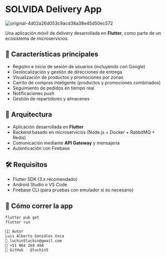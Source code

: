 
# SOLVIDA Delivery App
![original-4d02a26d053c9acd38a38e45d50ec572](https://github.com/user-attachments/assets/0164566c-ab44-4359-9fd1-752b57cc3e0a)


Una aplicación móvil de delivery desarrollada en **Flutter**, como parte de un ecosistema de microservicios.

## 📱 Características principales

- Registro e inicio de sesión de usuarios (incluyendo con Google)
- Geolocalización y gestión de direcciones de entrega
- Visualización de productos y promociones por zonas
- Carrito de compras inteligente (productos y promociones combinados)
- Seguimiento de pedidos en tiempo real
- Notificaciones push
- Gestión de repartidores y almacenes

## 🧱 Arquitectura

- Aplicación desarrollada en **Flutter**
- Backend basado en microservicios (Node.js + Docker + RabbitMQ + Redis)
- Comunicación mediante **API Gateway** y mensajería
- Autenticación con Firebase

## 🛠️ Requisitos

- Flutter SDK (3.x recomendado)
- Android Studio o VS Code
- Firebase CLI (para pruebas con emulador si es necesario)

## 🚀 Cómo correr la app

```bash
flutter pub get
flutter run

🧑‍💻 Autor
Luis Alberto Gonzáles Usca
📧 luchin5luchin@gmail.com
📱 +51 964 269 494
🔗 GitHub - @luchin5

